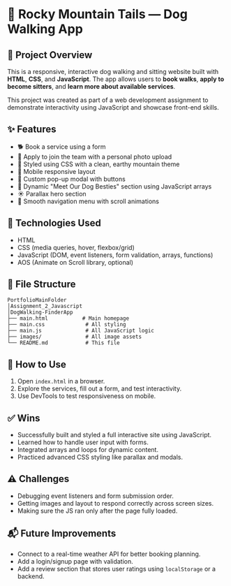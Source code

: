 
# 🐾 Rocky Mountain Tails — Dog Walking App

## 📌 Project Overview
This is a responsive, interactive dog walking and sitting website built with **HTML**, **CSS**, and **JavaScript**. The app allows users to **book walks**, **apply to become sitters**, and **learn more about available services**.

This project was created as part of a web development assignment to demonstrate interactivity using JavaScript and showcase front-end skills.

## ✨ Features
- 🐕 Book a service using a form
- 📝 Apply to join the team with a personal photo upload
- 🎨 Styled using CSS with a clean, earthy mountain theme
- 📱 Mobile responsive layout
- 🧠 Custom pop-up modal with buttons
- 🐶 Dynamic "Meet Our Dog Besties" section using JavaScript arrays
- ☀️ Parallax hero section
- 🧭 Smooth navigation menu with scroll animations

## 🔧 Technologies Used
- HTML
- CSS (media queries, hover, flexbox/grid)
- JavaScript (DOM, event listeners, form validation, arrays, functions)
- AOS (Animate on Scroll library, optional)

## 📂 File Structure
```
PortfolioMainFolder
│Assignment_2_Javascript
│DogWalking-FinderApp
├── main.html           # Main homepage
├── main.css             # All styling
├── main.js              # All JavaScript logic
├── images/              # All image assets
└── README.md            # This file
```

## 🚀 How to Use
1. Open `index.html` in a browser.
2. Explore the services, fill out a form, and test interactivity.
3. Use DevTools to test responsiveness on mobile.

## ✅ Wins
- Successfully built and styled a full interactive site using JavaScript.
- Learned how to handle user input with forms.
- Integrated arrays and loops for dynamic content.
- Practiced advanced CSS styling like parallax and modals.

## ⚠️ Challenges
- Debugging event listeners and form submission order.
- Getting images and layout to respond correctly across screen sizes.
- Making sure the JS ran only after the page fully loaded.

## 📬 Future Improvements
- Connect to a real-time weather API for better booking planning.
- Add a login/signup page with validation.
- Add a review section that stores user ratings using `localStorage` or a backend.
